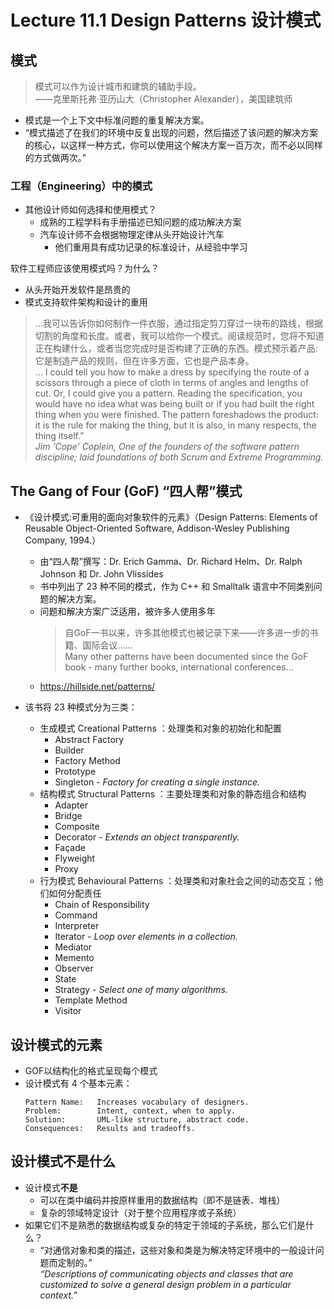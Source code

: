 # Lecture 11.1 Design Patterns 设计模式  

## 模式  
> 模式可以作为设计城市和建筑的辅助手段。  
> ——克里斯托弗·亚历山大（Christopher Alexander），美国建筑师  
- 模式是一个上下文中标准问题的重复解决方案。  
- “模式描述了在我们的环境中反复出现的问题，然后描述了该问题的解决方案的核心，以这样一种方式，你可以使用这个解决方案一百万次，而不必以同样的方式做两次。”  

### 工程（Engineering）中的模式  
- 其他设计师如何选择和使用模式？  
    - 成熟的工程学科有手册描述已知问题的成功解决方案  
    - 汽车设计师不会根据物理定律从头开始设计汽车  
        - 他们重用具有成功记录的标准设计，从经验中学习  

软件工程师应该使用模式吗？为什么？
- 从头开始开发软件是昂贵的
- 模式支持软件架构和设计的重用
> …我可以告诉你如何制作一件衣服，通过指定剪刀穿过一块布的路线，根据切割的角度和长度。或者，我可以给你一个模式。阅读规范时，您将不知道正在构建什么，或者当您完成时是否构建了正确的东西。模式预示着产品:它是制造产品的规则，但在许多方面，它也是产品本身。  
> ... I could tell you how to make a dress by specifying the route of a scissors through a piece of cloth in terms of angles and lengths of cut. Or, I could give you a pattern. Reading the specification, you would have no idea what was being built or if you had built the right thing when you were finished. The pattern foreshadows the product: it is the rule for making the thing, but it is also, in many respects, the thing itself.”  
> *Jim ‘Cope’ Coplein, One of the founders of the 
software pattern discipline; laid foundations of both 
Scrum and Extreme Programming.*  

## The Gang of Four (GoF) “四人帮”模式  
- 《设计模式:可重用的面向对象软件的元素》（Design Patterns: Elements of Reusable Object-Oriented Software, Addison-Wesley Publishing Company, 1994.）  
    - 由“四人帮”撰写：Dr. Erich Gamma、Dr. Richard Helm、Dr. Ralph Johnson 和 Dr. John Vlissides  
    - 书中列出了 23 种不同的模式，作为 C++ 和 Smalltalk 语言中不同类别问题的解决方案。  
    - 问题和解决方案广泛适用，被许多人使用多年  
        > 自GoF一书以来，许多其他模式也被记录下来——许多进一步的书籍、国际会议……  
        > Many other patterns have been documented since the GoF book - many further books, international conferences…  
    - https://hillside.net/patterns/  

- 该书将 23 种模式分为三类：  
    - 生成模式 Creational Patterns ：处理类和对象的初始化和配置  
        - Abstract Factory  
        - Builder  
        - Factory Method  
        - Prototype  
        - Singleton - *Factory for creating a single instance.*  
    - 结构模式 Structural Patterns ：主要处理类和对象的静态组合和结构  
        - Adapter  
        - Bridge  
        - Composite  
        - Decorator - *Extends an object transparently.*  
        - Façade  
        - Flyweight  
        - Proxy  
    - 行为模式 Behavioural Patterns ：处理类和对象社会之间的动态交互；他们如何分配责任  
        - Chain of Responsibility  
        - Command  
        - Interpreter  
        - Iterator - *Loop over elements in a collection.*  
        - Mediator  
        - Memento  
        - Observer  
        - State  
        - Strategy - *Select one of many algorithms.*  
        - Template Method  
        - Visitor  

## 设计模式的元素  
- GOF以结构化的格式呈现每个模式  
- 设计模式有 4 个基本元素：  
    ```
    Pattern Name:   Increases vocabulary of designers.
    Problem:        Intent, context, when to apply.
    Solution:       UML-like structure, abstract code.
    Consequences:   Results and tradeoffs.
    ```

## 设计模式不是什么  
- 设计模式**不是**  
    - 可以在类中编码并按原样重用的数据结构（即不是链表、堆栈）  
    - 复杂的领域特定设计（对于整个应用程序或子系统）  
- 如果它们不是熟悉的数据结构或复杂的特定于领域的子系统，那么它们是什么？  
    - “对通信对象和类的描述，这些对象和类是为解决特定环境中的一般设计问题而定制的。”  
    *“Descriptions of communicating objects and classes that are customized to solve a general design problem in a particular context.”*  